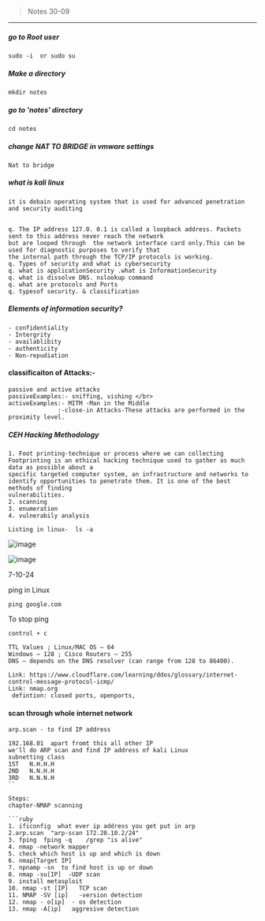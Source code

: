  >  Notes  30-09

---
##### go to Root user
```
sudo -i  or sudo su
```
#####  Make a directory 
```
mkdir notes
```
#####  go to 'notes'  directory
```
cd notes
```
##### change NAT TO BRIDGE in vmware settings
```
Nat to bridge
```


##### what is kali linux

```
it is debain operating system that is used for advanced penetration and security auditing  
```

```

q. The IP address 127.0. 0.1 is called a loopback address. Packets sent to this address never reach the network
but are looped through  the network interface card only.This can be used for diagnostic purposes to verify that
the internal path through the TCP/IP protocols is working.
q. Types of security and what is cybersecurity
q. what is applicationSecurity .what is InformationSecurity
q. what is dissolve DNS. nslookup command
q. what are protocols and Ports
q. typesof security. & classification

```

##### Elements of information security?
```
- confidentiality
- Intergrity
- availablibity
- authenticity
- Non-repudiation
```


#### classificaiton of Attacks:-
```
passive and active attacks
passiveExamples:- sniffing, vishing </br>
activeExamples:- MITM -Man in the Middle
              :-close-in Attacks-These attacks are performed in the proximity level.

```
 ##### CEH Hacking Methodology
```
1. Foot printing-technique or process where we can collecting Footprinting is an ethical hacking technique used to gather as much data as possible about a
specific targeted computer system, an infrastructure and networks to identify opportunities to penetrate them. It is one of the best methods of finding
vulnerabilities.
2. scanning
3. enumeration
4. vulnerabily analysis
```

```
Listing in linux-  ls -a
```
![image](https://github.com/user-attachments/assets/2bfdf185-4315-48c3-b46c-8532ff0dbf1c)


![image](https://github.com/user-attachments/assets/94d9addb-c054-4059-bfc7-1dad04204390)

7-10-24

ping in Linux
```
ping google.com 

```
To stop ping
```
control + c  
```

```
TTL Values ; Linux/MAC OS – 64 
Windows – 128 ; Cisco Routers – 255 
DNS – depends on the DNS resolver (can range from 128 to 86400).
```
```
Link: https://www.cloudflare.com/learning/ddos/glossary/internet-control-message-protocol-icmp/
Link: nmap.org
 defintion: closed ports, openports, 
```
#### scan through whole internet network
```
arp.scan - to find IP address 
```

```
192.168.01  apart fromt this all other IP 
we'll do ARP scan and find IP address of kali Linux
subnetting class
1ST   N.H.H.H
2ND   N.N.H.H
3RD   N.N.N.H
``

Steps:
chapter-NMAP scanning

```ruby
1. ificonfig  what ever ip address you get put in arp
2.arp.scan  "arp-scan 172.20.10.2/24"
3. fping  fping -q    /grep "is alive"
4. nmap -network mapper
5. check which host is up and which is down
6. nmap[Target IP]
7. npnamp -sn  to find host is up or down
8. nmap -su[IP]  -UDP scan
9. install metasploit
10. nmap -st [IP]   TCP scan
11. NMAP -SV [ip]   -version detection
12. nmap - o[ip]  - os detection
13. nmap -A[ip]   aggresive detection

```

